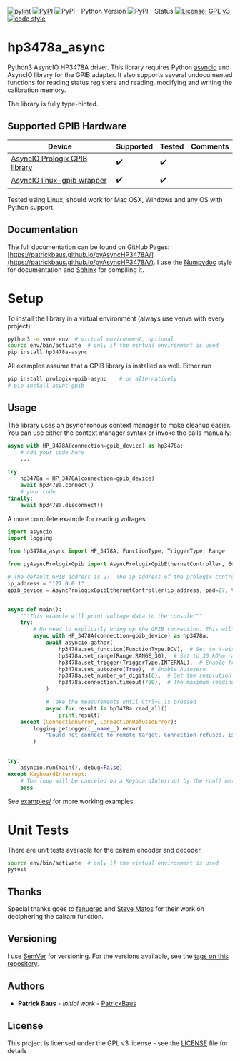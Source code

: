 [![pylint](https://github.com/PatrickBaus/pyAsyncHP3478A/actions/workflows/pylint.yml/badge.svg)](https://github.com/PatrickBaus/pyAsyncHP3478A/actions/workflows/pylint.yml)
[![PyPI](https://img.shields.io/pypi/v/hp3478a_async)](https://pypi.org/project/hp3478a_async/)
![PyPI - Python Version](https://img.shields.io/pypi/pyversions/hp3478a_async)
![PyPI - Status](https://img.shields.io/pypi/status/hp3478a_async)
[![License: GPL v3](https://img.shields.io/badge/License-GPL%20v3-blue.svg)](LICENSE)
[![code style](https://img.shields.io/badge/code%20style-black-000000.svg)](https://github.com/psf/black)
# hp3478a_async
Python3 AsyncIO HP3478A driver. This library requires Python
[asyncio](https://docs.python.org/3/library/asyncio.html) and AsyncIO library for the GPIB adapter. It also supports
several undocumented functions for reading status registers and reading, modifying and writing the calibration memory.

The library is fully type-hinted.

## Supported GPIB Hardware
|Device|Supported|Tested|Comments|
|--|--|--|--|
|[AsyncIO Prologix GPIB library](https://github.com/PatrickBaus/pyAsyncPrologixGpib)|:heavy_check_mark:|:heavy_check_mark:|  |
|[AsyncIO linux-gpib wrapper](https://github.com/PatrickBaus/pyAsyncGpib)|:heavy_check_mark:|:heavy_check_mark:|  |

Tested using Linux, should work for Mac OSX, Windows and any OS with Python support.

## Documentation
The full documentation can be found on GitHub Pages:
[https://patrickbaus.github.io/pyAsyncHP3478A/](https://patrickbaus.github.io/pyAsyncHP3478A/). I use the
[Numpydoc](https://numpydoc.readthedocs.io/en/latest/format.html) style for documentation and
[Sphinx](https://www.sphinx-doc.org/en/master/index.html) for compiling it.

# Setup
To install the library in a virtual environment (always use venvs with every project):
```bash
python3 -m venv env  # virtual environment, optional
source env/bin/activate  # only if the virtual environment is used
pip install hp3478a-async
```

All examples assume that a GPIB library is installed as well. Either run
```bash
pip install prologix-gpib-async    # or alternatively
# pip install async-gpib
```

## Usage
The library uses an asynchronous context manager to make cleanup easier. You can use either the
context manager syntax or invoke the calls manually:

```python
async with HP_3478A(connection=gpib_device) as hp3478a:
    # Add your code here
    ...
```

```python
try:
    hp3478a = HP_3478A(connection=gpib_device)
    await hp3478a.connect()
    # your code
finally:
    await hp3478a.disconnect()
```

A more complete example for reading voltages:
```python
import asyncio
import logging

from hp3478a_async import HP_3478A, FunctionType, TriggerType, Range

from pyAsyncPrologixGpib import AsyncPrologixGpibEthernetController, EosMode

# The default GPIB address is 27. The ip address of the prologix controller needs to be changed.
ip_address = "127.0.0.1"
gpib_device = AsyncPrologixGpibEthernetController(ip_address, pad=27, timeout=1000, eos_mode=EosMode.APPEND_NONE)


async def main():
    """This example will print voltage data to the console"""
    try:
        # No need to explicitly bring up the GPIB connection. This will be done by the instrument.
        async with HP_3478A(connection=gpib_device) as hp3478a:
            await asyncio.gather(
                hp3478a.set_function(FunctionType.DCV),  # Set to 4-wire ohm
                hp3478a.set_range(Range.RANGE_30),  # Set to 30 kOhm range
                hp3478a.set_trigger(TriggerType.INTERNAL),  # Enable free running trigger
                hp3478a.set_autozero(True),  # Enable Autozero
                hp3478a.set_number_of_digits(6),  # Set the resolution to 5.5 digits
                hp3478a.connection.timeout(700),  # The maximum reading rate @ 50 Hz line freq. is 1.9 rds/s
            )

            # Take the measurements until Ctrl+C is pressed
            async for result in hp3478a.read_all():
                print(result)
    except (ConnectionError, ConnectionRefusedError):
        logging.getLogger(__name__).error(
            "Could not connect to remote target. Connection refused. Is the device connected?"
        )


try:
    asyncio.run(main(), debug=False)
except KeyboardInterrupt:
    # The loop will be canceled on a KeyboardInterrupt by the run() method, we just want to suppress the exception
    pass
```

See [examples/](https://github.com/PatrickBaus/pyAsyncHP3478A/tree/master/examples/) for more working examples.

# Unit Tests
There are unit tests available for the calram encoder and decoder.
```bash
source env/bin/activate  # only if the virtual environment is used
pytest
```

## Thanks
Special thanks goes to [fenugrec](https://github.com/fenugrec/hp3478a_utils) and
[Steve Matos](https://github.com/steve1515/hp3478a-calibration) for their work on deciphering the calram function.

## Versioning
I use [SemVer](http://semver.org/) for versioning. For the versions available, see the
[tags on this repository](https://github.com/PatrickBaus/pyAsyncHP3478A/tags).

## Authors
* **Patrick Baus** - *Initial work* - [PatrickBaus](https://github.com/PatrickBaus)

## License
This project is licensed under the GPL v3 license - see the
[LICENSE](https://github.com/PatrickBaus/pyAsyncHP3478A/tree/master/LICENSE) file for details
